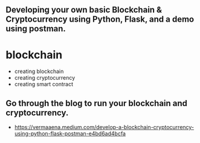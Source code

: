 ## Developing your own basic Blockchain & Cryptocurrency using Python, Flask, and a demo using postman.

# blockchain

- creating blockchain 
- creating cryptocurrency
- creating smart contract

## Go through the blog to run your  blockchain and cryptocurrency.

- https://vermaaena.medium.com/develop-a-blockchain-cryptocurrency-using-python-flask-postman-e4bd6ad4bcfa


